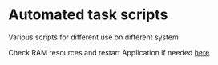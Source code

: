 # Automated task scripts
Various scripts for different use on different system


Check RAM resources and restart Application if needed [here](https://github.com/Mairisja/scripts/blob/master/ram_checking_script.ps1)
